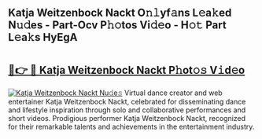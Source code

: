 ## Katja Weitzenbock Nackt O𝚗𝚕yf𝚊ns L𝚎a𝚔ed N𝚞𝚍es - Part-Ocv P𝚑𝚘tos Vi𝚍𝚎o - H𝚘𝚝 Part L𝚎a𝚔s HyEgA

# <h2><a href="http://kf1exwf.oniu.top/?m=Katja+Weitzenbock+Nackt">🔗👉 🔴 Katja Weitzenbock Nackt P𝚑ot𝚘𝚜 V𝚒d𝚎o</a></h2>

[![Katja Weitzenbock Nackt Nu𝚍e𝚜](https://i.imgur.com/0qMVB7G.gif)](http://kf1exwf.oniu.top/?m=Katja+Weitzenbock+Nackt)
Virtual dance creator and web entertainer Katja Weitzenbock Nackt, celebrated for disseminating dance and lifestyle inspiration through solo and collaborative performances and short videos. Prodigious performer Katja Weitzenbock Nackt, recognized for their remarkable talents and achievements in the entertainment industry.  
